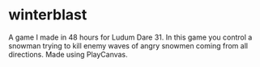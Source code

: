 winterblast
===========

A game I made in 48 hours for Ludum Dare 31. In this game you control a snowman trying to kill enemy waves of angry snowmen coming from all directions. Made using PlayCanvas.
